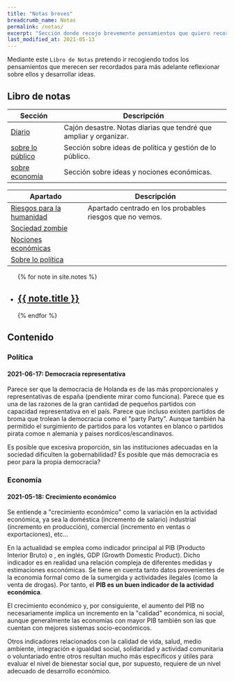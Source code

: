 ```yaml
---
title: "Notas breves"
breadcrumb_name: Notas
permalink: /notas/
excerpt: "Sección donde recojo brevemente pensamientos que quiero recordar para más adelante desarrollarlos en un artículo."
last_modified_at: 2021-05-13
---
```


Mediante este `Libro de Notas` pretendo ir recogiendo todos los pensamientos que merecen ser recordados para más adelante reflexionar sobre ellos y desarrollar ideas. 

## Libro de notas

| Sección 							| Descripción 														|
| - 								| - 																|
| [Diario](diario/) 				| Cajón desastre. Notas diarias que tendré que ampliar y organizar. |
| [sobre lo público](publico/) 		| Sección sobre ideas de política y gestión de lo público. 			|
| [sobre economía](publico/) 		| Sección sobre ideas y nociones económicas. 						|

| Apartado                              | Descripción                                              |
| ------------------------------------- | -------------------------------------------------------- |
| [Riesgos para la humanidad](riesgos/) | Apartado centrado en los probables riesgos que no vemos. |
| [Sociedad zombie](sociedad-zombie/)   |                                                          |
| [Nociones económicas](economia/)      |                                                          |
| [Sobre lo política](publico/#política)      |                                                          |

<ul>
  {% for note in site.notes %}
    <li>
      <h2><a href="{{ note.url }}">{{ note.title }}</a></h2>
    </li>
  {% endfor %}
</ul>

## Contenido

### Política

#### 2021-06-17: Democracia representativa
Parece ser que la democracia de Holanda es de las más proporcionales y representativas de españa (pendiente mirar como funciona). Parece que es una de las razones de la gran cantidad de pequeños partidos con capacidad representativa en el país. Parece que incluso existen partidos de broma que trolean la democracia como el "party Party". Aunque también ha permitido el surgimiento de partidos para los votantes en blanco o partidos pirata comoe n alemania y paises nordicos/escandinavos.

Es posible que excesiva proporción, sin las instituciones adecuadas en la sociedad dificulten la gobernabilidad? Es posible que más democracia es peor para la propia democracia?

### Economía

#### 2021-05-18: Crecimiento económico

Se entiende a "crecimiento económico" como la variación en la actividad económica, ya sea la doméstica (incremento de salario) industrial  (incremento en producción), comercial (incremento en ventas o exportaciones), etc...

En la actualidad se emplea como indicador principal al PIB (Producto Interior Bruto) o , en inglés, GDP (Growth Domestic Product). Dicho indicador es en realidad una relación compleja de diferentes medidas y estimaciones esconómicas. Se tiene en cuenta tanto datos provenientes de la economía formal como de la sumergida y actividades ilegales (como la venta de drogas). Por tanto, el **PIB es un buen indicador de la actividad económica**.

El crecimiento económico y, por consiguiente, el aumento del PIB no necesariamente implica un incremento en la "calidad" económica, ni social, aunque generalmente las economías con mayor PIB también son las que cuentan con mejores sistemas socio-económicos.

Otros indicadores relacionados con la calidad de vida, salud, medio ambiente, integración e igualdad social, solidaridad y actividad comunitaria o voluntariado entre otros resultan mucho más específicos y útiles para evaluar el nivel de bienestar social que, por supuesto, requiere de un nivel adecuado de desarrollo económico.
